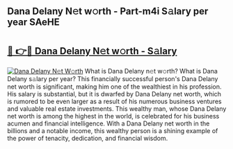 ## Dana Delany N𝚎t w𝚘rth - Part-m4i S𝚊lary per year SAeHE

# <h2><a href="http://gc20fo.nevu.top/?p=Dana+Delany">🔗 👉🔴 Dana Delany N𝚎t w𝚘rth - S𝚊lary</a></h2>

[![Dana Delany N𝚎t W𝚘rth](https://i.imgur.com/Oavwk0R.jpeg)](http://gc20fo.nevu.top/?p=Dana+Delany)
What is Dana Delany n𝚎t w𝚘rth? What is Dana Delany s𝚊lary per year?
This financially successful person's Dana Delany net worth is significant, making him one of the wealthiest in his profession. His salary is substantial, but it is dwarfed by Dana Delany net worth, which is rumored to be even larger as a result of his numerous business ventures and valuable real estate investments. This wealthy man, whose Dana Delany net worth is among the highest in the world, is celebrated for his business acumen and financial intelligence. With a Dana Delany net worth in the billions and a notable income, this wealthy person is a shining example of the power of tenacity, dedication, and financial wisdom.
